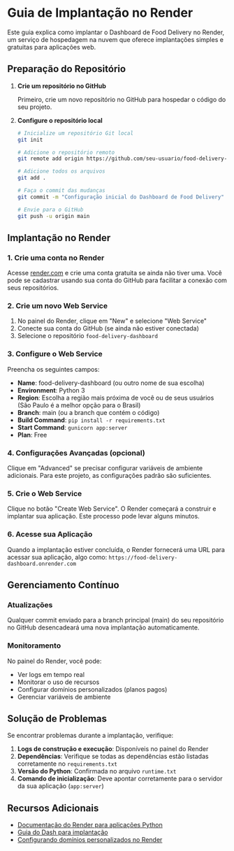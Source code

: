 # Guia de Implantação no Render

Este guia explica como implantar o Dashboard de Food Delivery no Render, um serviço de hospedagem na nuvem que oferece implantações simples e gratuitas para aplicações web.

## Preparação do Repositório

1. **Crie um repositório no GitHub**

   Primeiro, crie um novo repositório no GitHub para hospedar o código do seu projeto.

2. **Configure o repositório local**

   ```bash
   # Inicialize um repositório Git local
   git init
   
   # Adicione o repositório remoto
   git remote add origin https://github.com/seu-usuario/food-delivery-dashboard.git
   
   # Adicione todos os arquivos
   git add .
   
   # Faça o commit das mudanças
   git commit -m "Configuração inicial do Dashboard de Food Delivery"
   
   # Envie para o GitHub
   git push -u origin main
   ```

## Implantação no Render

### 1. Crie uma conta no Render

Acesse [render.com](https://render.com/) e crie uma conta gratuita se ainda não tiver uma. Você pode se cadastrar usando sua conta do GitHub para facilitar a conexão com seus repositórios.

### 2. Crie um novo Web Service

1. No painel do Render, clique em "New" e selecione "Web Service"
2. Conecte sua conta do GitHub (se ainda não estiver conectada)
3. Selecione o repositório `food-delivery-dashboard`

### 3. Configure o Web Service

Preencha os seguintes campos:

- **Name**: food-delivery-dashboard (ou outro nome de sua escolha)
- **Environment**: Python 3
- **Region**: Escolha a região mais próxima de você ou de seus usuários (São Paulo é a melhor opção para o Brasil)
- **Branch**: main (ou a branch que contém o código)
- **Build Command**: `pip install -r requirements.txt`
- **Start Command**: `gunicorn app:server`
- **Plan**: Free

### 4. Configurações Avançadas (opcional)

Clique em "Advanced" se precisar configurar variáveis de ambiente adicionais. Para este projeto, as configurações padrão são suficientes.

### 5. Crie o Web Service

Clique no botão "Create Web Service". O Render começará a construir e implantar sua aplicação. Este processo pode levar alguns minutos.

### 6. Acesse sua Aplicação

Quando a implantação estiver concluída, o Render fornecerá uma URL para acessar sua aplicação, algo como:
`https://food-delivery-dashboard.onrender.com`

## Gerenciamento Contínuo

### Atualizações

Qualquer commit enviado para a branch principal (main) do seu repositório no GitHub desencadeará uma nova implantação automaticamente.

### Monitoramento

No painel do Render, você pode:
- Ver logs em tempo real
- Monitorar o uso de recursos
- Configurar domínios personalizados (planos pagos)
- Gerenciar variáveis de ambiente

## Solução de Problemas

Se encontrar problemas durante a implantação, verifique:

1. **Logs de construção e execução**: Disponíveis no painel do Render
2. **Dependências**: Verifique se todas as dependências estão listadas corretamente no `requirements.txt`
3. **Versão do Python**: Confirmada no arquivo `runtime.txt`
4. **Comando de inicialização**: Deve apontar corretamente para o servidor da sua aplicação (`app:server`)

## Recursos Adicionais

- [Documentação do Render para aplicações Python](https://render.com/docs/deploy-python)
- [Guia do Dash para implantação](https://dash.plotly.com/deployment)
- [Configurando domínios personalizados no Render](https://render.com/docs/custom-domains)